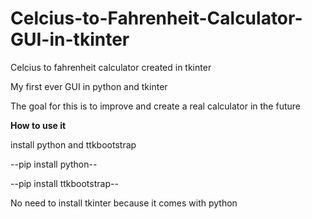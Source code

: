 # Celcius-to-Fahrenheit-Calculator-GUI-in-tkinter

Celcius to fahrenheit calculator created in tkinter 

My first ever GUI in python and tkinter 

The goal for this is to improve and create a real calculator in the future

**How to use it**

install python and ttkbootstrap

--pip install python--

--pip install ttkbootstrap--

No need to install tkinter because it comes with python
